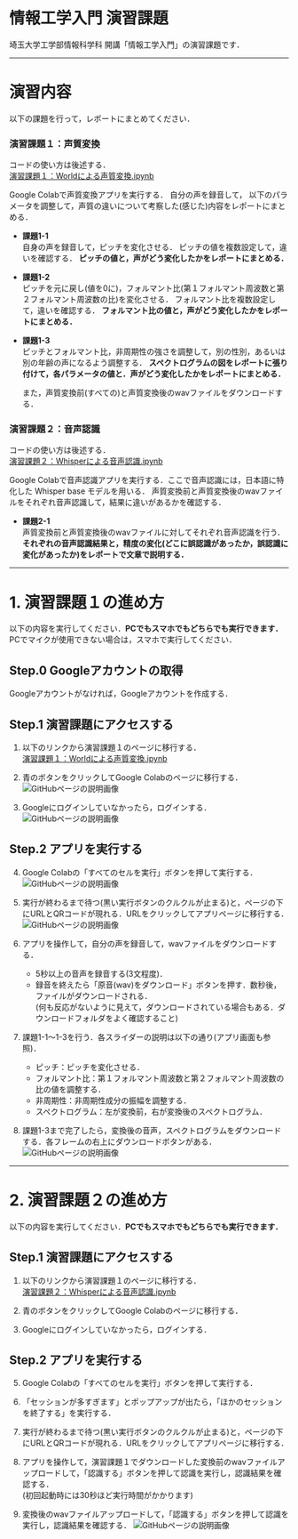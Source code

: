 # 情報工学入門 演習課題

埼玉大学工学部情報科学科 開講「情報工学入門」の演習課題です．

---
# 演習内容

以下の課題を行って，レポートにまとめてください．

### 演習課題１：声質変換

コードの使い方は後述する．  
[演習課題１：Worldによる声質変換.ipynb](https://github.com/YosukeSugiura/-_-/blob/main/%E6%BC%94%E7%BF%92%E8%AA%B2%E9%A1%8C%EF%BC%91%EF%BC%9AWorld%E3%81%AB%E3%82%88%E3%82%8B%E5%A3%B0%E8%B3%AA%E5%A4%89%E6%8F%9B.ipynb)

Google Colabで声質変換アプリを実行する．
自分の声を録音して，
以下のパラメータを調整して，声質の違いについて考察した(感じた)内容をレポートにまとめる．

- **課題1-1**  
  自身の声を録音して，ピッチを変化させる．
  ピッチの値を複数設定して，違いを確認する．
  **ピッチの値と，声がどう変化したかをレポートにまとめる．**

- **課題1-2**  
  ピッチを元に戻し(値を0に)，フォルマント比(第１フォルマント周波数と第２フォルマント周波数の比)を変化させる．
  フォルマント比を複数設定して，違いを確認する．
  **フォルマント比の値と，声がどう変化したかをレポートにまとめる．**

- **課題1-3**  
  ピッチとフォルマント比，非周期性の強さを調整して，別の性別，あるいは別の年齢の声になるよう調整する．
  **スペクトログラムの図をレポートに張り付けて，各パラメータの値と．声がどう変化したかをレポートにまとめる．**

  また，声質変換前(すべての)と声質変換後のwavファイルをダウンロードする．

### 演習課題２：音声認識

コードの使い方は後述する．  
[演習課題２：Whisperによる音声認識.ipynb](https://github.com/YosukeSugiura/-_-/blob/main/%E6%BC%94%E7%BF%92%E8%AA%B2%E9%A1%8C%EF%BC%92%EF%BC%9AWhisper%E3%81%AB%E3%82%88%E3%82%8B%E9%9F%B3%E5%A3%B0%E8%AA%8D%E8%AD%98.ipynb)

Google Colabで音声認識アプリを実行する．ここで音声認識には，日本語に特化した Whisper base モデルを用いる．
声質変換前と声質変換後のwavファイルをそれぞれ音声認識して，結果に違いがあるかを確認する．

- **課題2-1**  
  声質変換前と声質変換後のwavファイルに対してそれぞれ音声認識を行う．
  **それぞれの音声認識結果と，精度の変化(どこに誤認識があったか，誤認識に変化があったか)をレポートで文章で説明する．**


---
# 1. 演習課題１の進め方

以下の内容を実行してください．**PCでもスマホでもどちらでも実行できます．**
PCでマイクが使用できない場合は，スマホで実行してください．

## Step.0 Googleアカウントの取得

Googleアカウントがなければ，Googleアカウントを作成する．

## Step.1 演習課題にアクセスする

1. 以下のリンクから演習課題１のページに移行する．  
  [演習課題１：Worldによる声質変換.ipynb](https://github.com/YosukeSugiura/-_-/blob/main/%E6%BC%94%E7%BF%92%E8%AA%B2%E9%A1%8C%EF%BC%91%EF%BC%9AWorld%E3%81%AB%E3%82%88%E3%82%8B%E5%A3%B0%E8%B3%AA%E5%A4%89%E6%8F%9B.ipynb)
  
2. 青のボタンをクリックしてGoogle Colabのページに移行する．  
   ![GitHubページの説明画像](https://raw.githubusercontent.com/YosukeSugiura/-_-/main/githubページ.jpg)
   
3. Googleにログインしていなかったら，ログインする．
   ![GitHubページの説明画像](https://raw.githubusercontent.com/YosukeSugiura/-_-/main/colabページ.jpg)

## Step.2 アプリを実行する

4. Google Colabの「すべてのセルを実行」ボタンを押して実行する．
   ![GitHubページの説明画像](https://raw.githubusercontent.com/YosukeSugiura/-_-/main/実行ボタン.jpg)

5. 実行が終わるまで待つ(黒い実行ボタンのクルクルが止まる)と，ページの下にURLとQRコードが現れる．URLをクリックしてアプリページに移行する．
   ![GitHubページの説明画像](https://raw.githubusercontent.com/YosukeSugiura/-_-/main/URL画面.jpg)

6. アプリを操作して，自分の声を録音して，wavファイルをダウンロードする．
   - 5秒以上の音声を録音する(3文程度)．
   - 録音を終えたら「原音(wav)をダウンロード」ボタンを押す．数秒後，ファイルがダウンロードされる．  
     (何も反応がないように見えて，ダウンロードされている場合もある．ダウンロードフォルダをよく確認すること)
   
7. 課題1-1～1-3を行う．各スライダーの説明は以下の通り(アプリ画面も参照)．
   - ピッチ：ピッチを変化させる．
   - フォルマント比：第１フォルマント周波数と第２フォルマント周波数の比の値を調整する．
   - 非周期性：非周期性成分の振幅を調整する．
   - スペクトログラム：左が変換前，右が変換後のスペクトログラム．

8. 課題1-3まで完了したら，変換後の音声，スペクトログラムをダウンロードする．各フレームの右上にダウンロードボタンがある．
     ![GitHubページの説明画像](https://raw.githubusercontent.com/YosukeSugiura/-_-/main/wavとスペクトログラムのダウンロード.jpg)

---
# 2. 演習課題２の進め方

以下の内容を実行してください．**PCでもスマホでもどちらでも実行できます．**

## Step.1 演習課題にアクセスする

1. 以下のリンクから演習課題１のページに移行する．  
   [演習課題２：Whisperによる音声認識.ipynb](https://github.com/YosukeSugiura/-_-/blob/main/%E6%BC%94%E7%BF%92%E8%AA%B2%E9%A1%8C%EF%BC%92%EF%BC%9AWhisper%E3%81%AB%E3%82%88%E3%82%8B%E9%9F%B3%E5%A3%B0%E8%AA%8D%E8%AD%98.ipynb)
  
3. 青のボタンをクリックしてGoogle Colabのページに移行する．
   
4. Googleにログインしていなかったら，ログインする．

## Step.2 アプリを実行する

5. Google Colabの「すべてのセルを実行」ボタンを押して実行する．
   
6. 「セッションが多すぎます」とポップアップが出たら，「ほかのセッションを終了する」を実行する．
   
7. 実行が終わるまで待つ(黒い実行ボタンのクルクルが止まる)と，ページの下にURLとQRコードが現れる．URLをクリックしてアプリページに移行する．
    
8. アプリを操作して，演習課題１でダウンロードした変換前のwavファイルアップロードして，「認識する」ボタンを押して認識を実行し，認識結果を確認する．  
   (初回起動時には30秒ほど実行時間がかかります)
    
10. 変換後のwavファイルアップロードして，「認識する」ボタンを押して認識を実行し，認識結果を確認する．
    ![GitHubページの説明画像](https://raw.githubusercontent.com/YosukeSugiura/-_-/main/認識結果.jpg)
